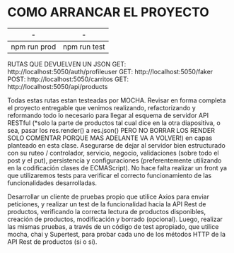 # COMO ARRANCAR EL PROYECTO

|      -       |      -       |
| :----------: | :----------: |
| npm run prod | npm run test |

RUTAS QUE DEVUELVEN UN JSON
GET: http://localhost:5050/auth/profileuser
GET: http://localhost:5050/faker
POST: http://localhost:5050/carritos
GET: http://localhost:5050/api/products

Todas estas rutas estan testeadas por MOCHA.
Revisar en forma completa el proyecto entregable que venimos realizando, refactorizando y reformando todo lo necesario para llegar al esquema de servidor API RESTful (\*solo la parte de productos tal cual dice en la otra diapositiva, o sea, pasar los res.render() a res.json() PERO NO BORRAR LOS RENDER SOLO COMENTAR PORQUE MAS ADELANTE VA A VOLVER!) en capas planteado en esta clase.
Asegurarse de dejar al servidor bien estructurado con su ruteo / controlador, servicio, negocio, validaciones (sobre todo el post y el put), persistencia y configuraciones (preferentemente utilizando en la codificación clases de ECMAScript).
No hace falta realizar un front ya que utilizaremos tests para verificar el correcto funcionamiento de las funcionalidades desarrolladas.

Desarrollar un cliente de pruebas propio que utilice Axios para enviar peticiones, y realizar un test de la funcionalidad hacia la API Rest de productos, verificando la correcta lectura de productos disponibles, creación de productos, modificación y borrado (opcional).
Luego, realizar las mismas pruebas, a través de un código de test apropiado, que utilice mocha, chai y Supertest, para probar cada uno de los métodos HTTP de la API Rest de productos (si o si).
